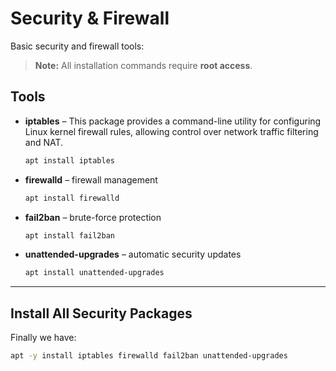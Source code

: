 # Security & Firewall

Basic security and firewall tools:
> **Note:** All installation commands require **root access**.

## Tools

- **iptables** – This package provides a command-line utility for configuring Linux kernel firewall rules, allowing control over network traffic filtering and NAT.
  ```bash
  apt install iptables


- **firewalld** – firewall management  
  ```bash
  apt install firewalld

- **fail2ban** – brute-force protection  
  ```bash
  apt install fail2ban

- **unattended-upgrades** – automatic security updates  
  ```bash
  apt install unattended-upgrades

---

## Install All Security Packages

Finally we have:  
```bash
apt -y install iptables firewalld fail2ban unattended-upgrades
